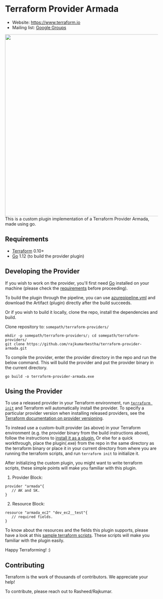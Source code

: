 Terraform Provider Armada
=========================
- Website: https://www.terraform.io
- Mailing list: [Google Groups](http://groups.google.com/group/terraform-tool)

<img src="https://cdn.rawgit.com/hashicorp/terraform-website/master/content/source/assets/images/logo-hashicorp.svg" width="600px">
This is a custom plugin implementation of a Terraform Provider Armada, made using go.

Requirements
------------

- [Terraform](https://www.terraform.io/downloads.html) 0.10+
- [Go](https://golang.org/doc/install) 1.12 (to build the provider plugin)

Developing the Provider
---------------------

If you wish to work on the provider, you'll first need [Go](http://www.golang.org) installed on your machine (please check the [requirements](https://github.com/rajkumarbestha/terraform-provider-customplugin#requirements) before proceeding).

To build the plugin through the pipeline, you can use [azurepipeline.yml](https://github.com/rajkumarbestha/terraform-provider-armada/azurebuildpipeline) and download the Artifact (plugin) directly after the build succeeds.

Or if you wish to build it locally, clone the repo, install the dependencies and build.

Clone repository to: `somepath/terraform-providers/`

```
mkdir -p somepath/terraform-providers/; cd somepath/terraform-providers/
git clone https://github.com/rajkumarbestha/terraform-provider-armada.git
```
To compile the provider, enter the provider directory in the repo and run the below command. This will build the provider and put the provider binary in the current directory.

```
go build -o terraform-provider-armada.exe
```

Using the Provider
----------------------

To use a released provider in your Terraform environment, run [`terraform init`](https://www.terraform.io/docs/commands/init.html) and Terraform will automatically install the provider. To specify a particular provider version when installing released providers, see the [Terraform documentation on provider versioning](https://www.terraform.io/docs/configuration/providers.html#version-provider-versions).

To instead use a custom-built provider (as above) in your Terraform environment (e.g. the provider binary from the build instructions above), follow the instructions to [install it as a plugin.](https://www.terraform.io/docs/plugins/basics.html#installing-a-plugin) Or else for a quick workthrough, place the plugin(.exe) from the repo in the same directory as the terraform binary or place it in your current directory from where you are running the terraform scripts, and run `terraform init` to initialize it.

After initializing the custom plugin, you might want to write terraform scripts, these simple points will make you familiar with this plugin.

1. Provider Block:

```
provider "armada"{
   // AK and SK.
}
```

2. Resource Block:

```
resource "armada_ec2" "dev_ec2__test"{
   // required fields.
}
```

To know about the resources and the fields this plugin supports, please have a look at this [sample terraform scripts](https://github.com/rajkumarbestha/terraform-provider-armada/examples). These scripts will make you familiar with the plugin easily.

Happy Terraforming! :)

Contributing
---------------------------

Terraform is the work of thousands of contributors. We appreciate your help!

To contribute, please reach out to Rasheed/Rajkumar.



